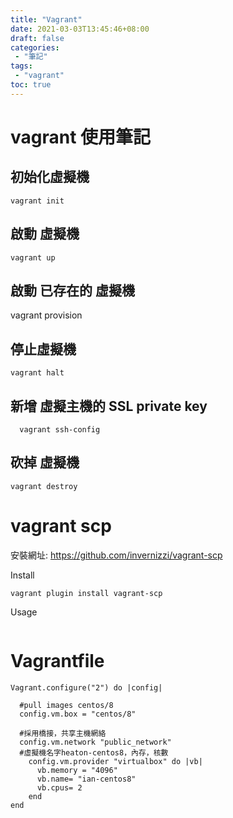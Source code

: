 ```yaml
---
title: "Vagrant"
date: 2021-03-03T13:45:46+08:00
draft: false
categories:
 - "筆記"
tags:
 - "vagrant"
toc: true
---
```


# vagrant 使用筆記
<!--more-->

## 初始化虛擬機
```
vagrant init
```
## 啟動 虛擬機 
```
vagrant up 
```

## 啟動 已存在的 虛擬機

vagrant provision

## 停止虛擬機

```
vagrant halt
```

## 新增 虛擬主機的 SSL private key 
```
  vagrant ssh-config
```

## 砍掉 虛擬機

```
vagrant destroy
```


# vagrant scp  

安裝網址:
https://github.com/invernizzi/vagrant-scp

Install
```
vagrant plugin install vagrant-scp

```

Usage
```

```


# Vagrantfile

```
Vagrant.configure("2") do |config|

  #pull images centos/8
  config.vm.box = "centos/8"
  
  #採用橋接，共享主機網絡
  config.vm.network "public_network"
  #虛擬機名字heaton-centos8，內存，核數
    config.vm.provider "virtualbox" do |vb|
      vb.memory = "4096"
      vb.name= "ian-centos8"
      vb.cpus= 2
    end
end
```